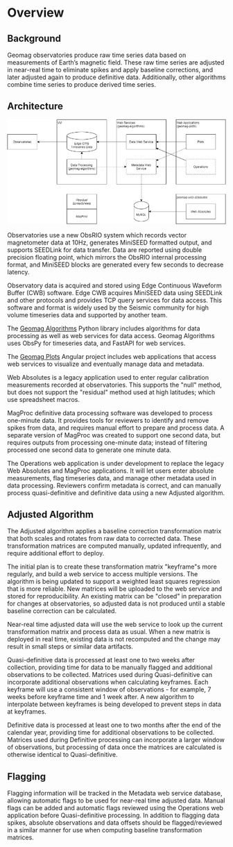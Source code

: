 # Overview

## Background

Geomag observatories produce raw time series data based on measurements of
Earth’s magnetic field. These raw time series are adjusted in near-real time to
eliminate spikes and apply baseline corrections, and later adjusted again to
produce definitive data. Additionally, other algorithms combine time series to
produce derived time series.

## Architecture

![Overview Diagram](overview.png)

Observatories use a new ObsRIO system which records vector magnetometer data at
10Hz, generates MiniSEED formatted output, and supports SEEDLink for data
transfer. Data are reported using double precision floating point, which mirrors
the ObsRIO internal processing format, and MiniSEED blocks are generated every
few seconds to decrease latency.

Observatory data is acquired and stored using Edge Continuous Waveform Buffer
(CWB) software. Edge CWB acquires MiniSEED data using SEEDLink and other
protocols and provides TCP query services for data access. This software and
format is widely used by the Seismic community for high volume timeseries data
and supported by another team.

The [Geomag Algorithms](https://code.usgs.gov/ghsc/geomag/geomag-plots) Python
library includes algorithms for data processing as well as web services for data
access. Geomag Algorithms uses ObsPy for timeseries data, and FastAPI for web
services.

The [Geomag Plots](https://code.usgs.gov/ghsc/geomag/geomag-plots) Angular
project includes web applications that access web services to visualize and
eventually manage data and metadata.

Web Absolutes is a legacy application used to enter regular calibration
measurements recorded at observatories. This supports the "null" method, but
does not support the "residual" method used at high latitudes; which use
spreadsheet macros.

MagProc definitive data processing software was developed to process one-minute
data. It provides tools for reviewers to identify and remove spikes from data,
and requires manual effort to prepare and process data. A separate version of
MagProc was created to support one second data, but requires outputs from
processing one-minute data; instead of filtering processed one second data to
generate one minute data.

The Operations web application is under development to replace the legacy Web
Absolutes and MagProc applications. It will let users enter absolute
measurements, flag timeseries data, and manage other metadata used in data
processing. Reviewers confirm metadata is correct, and can manually process
quasi-definitive and definitive data using a new Adjusted algorithm.

## Adjusted Algorithm

The Adjusted algorithm applies a baseline correction transformation matrix that
both scales and rotates from raw data to corrected data. These transformation
matrices are computed manually, updated infrequently, and require additional
effort to deploy.

The initial plan is to create these transformation matrix "keyframe"s more
regularly, and build a web service to access multiple versions. The algorithm is
being updated to support a weighted least squares regression that is more
reliable. New matrices will be uploaded to the web service and stored for
reproducibility. An existing matrix can be "closed" in preparation for changes
at observatories, so adjusted data is not produced until a stable baseline
correction can be calculated.

Near-real time adjusted data will use the web service to look up the current
transformation matrix and process data as usual. When a new matrix is deployed
in real time, existing data is not recomputed and the change may result in small
steps or similar data artifacts.

Quasi-definitive data is processed at least one to two weeks after collection,
providing time for data to be manually flagged and additional observations to be
collected. Matrices used during Quasi-definitive can incorporate additional
observations when calculating keyframes. Each keyframe will use a consistent
window of observations - for example, 7 weeks before keyframe time and 1 week
after. A new algorithm to interpolate between keyframes is being developed to
prevent steps in data at keyframes.

Definitive data is processed at least one to two months after the end of the
calendar year, providing time for additional observations to be collected.
Matrices used during Definitive processing can incorporate a larger window of
observations, but processing of data once the matrices are calculated is
otherwise identical to Quasi-definitive.

## Flagging

Flagging information will be tracked in the Metadata web service database,
allowing automatic flags to be used for near-real time adjusted data. Manual
flags can be added and automatic flags reviewed using the Operations web
application before Quasi-definitive processing. In addition to flagging data
spikes, absolute observations and data offsets should be flagged/reviewed in a
similar manner for use when computing baseline transformation matrices.
